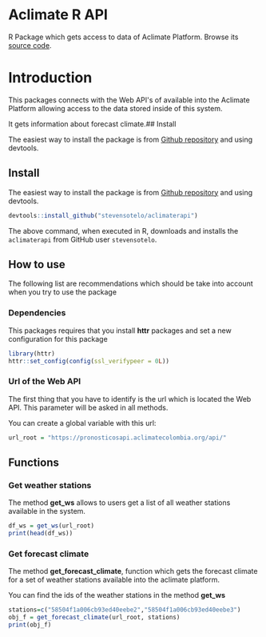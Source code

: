 
<!-- README.md is generated from README.Rmd. Please edit that file -->

# Aclimate R API

R Package which gets access to data of Aclimate Platform. Browse its 
[source code](https://github.com/stevensotelo/aclimaterapi/).

# Introduction

This packages connects with the Web API's of available into the Aclimate Platform allowing access to the data stored inside of this system.

It gets information about forecast climate.## Install

The easiest way to install the package is from [Github repository](https://github.com/stevensotelo/aclimaterapi/) and using devtools.

## Install

The easiest way to install the package is from [Github repository](https://github.com/stevensotelo/aclimaterapi/) and using devtools.

``` r
devtools::install_github("stevensotelo/aclimaterapi")
```
The above command, when executed in R, downloads and installs the `aclimaterapi` from GitHub user `stevensotelo`.

## How to use

The following list are recommendations which should be take into account when you try to use the package

### Dependencies

This packages requires that you install **httr** packages and set a new configuration for this package

``` r
library(httr)
httr::set_config(config(ssl_verifypeer = 0L))
```

### Url of the Web API

The first thing that you have to identify is the url which is located the Web API. This parameter will be asked in all methods. 

You can create a global variable with this url:

``` r
url_root = "https://pronosticosapi.aclimatecolombia.org/api/"
```

## Functions

### Get weather stations

The method **get_ws** allows to users get a list of all weather stations available in the system.

``` r
df_ws = get_ws(url_root)
print(head(df_ws))
```

### Get forecast climate

The method **get_forecast_climate**, function which gets the forecast climate for a set of weather stations available into the aclimate platform.

You can find the ids of the weather stations in the method **get_ws**

``` r
stations=c("58504f1a006cb93ed40eebe2","58504f1a006cb93ed40eebe3")
obj_f = get_forecast_climate(url_root, stations)
print(obj_f)
```
